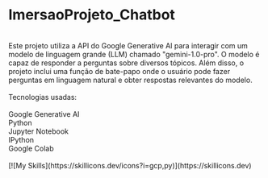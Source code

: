 # ImersaoProjeto_Chatbot

<div style="display: inline_block"><br/>
Este projeto utiliza a API do Google Generative AI para interagir com um modelo de linguagem grande (LLM) chamado "gemini-1.0-pro". O modelo é capaz de responder a perguntas sobre diversos tópicos. Além disso, o projeto inclui uma função de bate-papo onde o usuário pode fazer perguntas em linguagem natural e obter respostas relevantes do modelo.<br/><br/>
Tecnologias usadas:<br/><br/>
Google Generative AI<br/>
Python<br/>
Jupyter Notebook<br/>
IPython<br/>
Google Colab<br/>
<br/>
[![My Skills](https://skillicons.dev/icons?i=gcp,py)](https://skillicons.dev)

</div>
